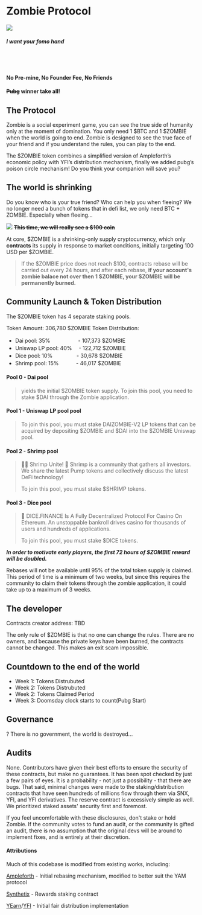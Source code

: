 # Zombie Protocol 
![](https://i.imgur.com/JJpiT1Y.jpg)
#### *I want your fomo hand*
   　  
-----
#### No Pre-mine, No Founder Fee, No Friends
#### ~~Pubg~~ winner take all!

## The Protocol
Zombie is a social experiment game, you can see the true side of humanity only at the moment of domination. You only need 1 $BTC and 1 $ZOMBIE when the world is going to end. Zombie is designed to see the true face of your friend and if you understand the rules, you can play to the end.

The $ZOMBIE token combines a simplified version of Ampleforth’s economic policy with YFI’s distribution mechanism, finally we added pubg’s poison circle mechanism! Do you think your companion will save you?

## The world is shrinking

Do you know who is your true friend? Who can help you when fleeing? We no longer need a bunch of tokens that in defi list, we only need BTC + ZOMBIE. Especially when fleeing...


![](https://i.imgur.com/aIeonHV.png)
**~~This time, we will really see a $100 coin~~**


At core, $ZOMBIE is a shrinking-only supply cryptocurrency, which only **contracts** its supply in response to market conditions, initially targeting 100 USD per $ZOMBIE. 

> If the $ZOMBIE price does not reach $100, contracts rebase will be carried out every 24 hours, and after each rebase, **if your account's zombie balace not over then 1 $ZOMBIE, your $ZOMBIE will be permanently burned.**


## Community Launch & Token Distribution
The $ZOMBIE token has 4 separate staking pools.

Token Amount: 306,780 $ZOMBIE
Token Distribution:
* Dai pool: 35% 　　　　　- 107,373 $ZOMBIE
* Uniswap LP pool: 40%　 - 122,712 $ZOMBIE
* Dice pool: 10% 　　　　 - 30,678 $ZOMBIE
* Shrimp pool: 15%  　　　- 46,017 $ZOMBIE


#### Pool 0 - Dai pool
> yields the initial $ZOMBIE token supply. To join this pool, you need to stake $DAI through the Zombie application.

#### Pool 1 - Uniswap LP pool pool
> To join this pool, you must stake  DAIZOMBIE-V2 LP tokens that can be acquired by depositing $ZOMBIE and $DAI into the $ZOMBIE Uniswap pool.

#### Pool 2 - Shrimp pool
> 🚨🚨 Shrimp Unite!
>  🦐 Shrimp is a community that gathers all investors. We share the latest Pump tokens and collectively discuss the latest DeFi technology!
>  
> To join this pool, you must stake $SHRIMP tokens.

#### Pool 3 - Dice pool
> 🎲 DICE.FINANCE Is A Fully Decentralized Protocol For Casino On Ethereum. An unstoppable bankroll drives casino for thousands of users and hundreds of applications.
> 
> To join this pool, you must stake $DICE tokens.

***In order to motivate early players, the first 72 hours of $ZOMBIE reward will be doubled.***

Rebases will not be available until 95% of the total token supply is claimed. This period of time is a minimum of two weeks, but since this requires the community to claim their tokens through the zombie application, it could take up to a maximum of 3 weeks.



## The developer
Contracts creator address: TBD

The only rule of $ZOMBIE is that no one can change the rules. There are no owners, and because the private keys have been burned, the contracts cannot be changed. This makes an exit scam impossible.

## Countdown to the end of the world
* Week 1: Tokens Distrubuted
* Week 2: Tokens Distrubuted
* Week 2: Tokens Claimed Period
* Week 3: Doomsday clock starts to count(Pubg Start)

## Governance
? There is no government, the world is destroyed...


## Audits

None. Contributors have given their best efforts to ensure the security of these contracts, but make no guarantees. It has been spot checked by just a few pairs of eyes. It is a probability - not just a possibility - that there are bugs. That said, minimal changes were made to the staking/distribution contracts that have seen hundreds of millions flow through them via SNX, YFI, and YFI derivatives. The reserve contract is excessively simple as well. We prioritized staked assets' security first and foremost.


If you feel uncomfortable with these disclosures, don't stake or hold Zombie. If the community votes to fund an audit, or the community is gifted an audit, there is no assumption that the original devs will be around to implement fixes, and is entirely at their discretion.



#### Attributions
Much of this codebase is modified from existing works, including:

[Ampleforth](https://ampleforth.org) - Initial rebasing mechanism, modified to better suit the YAM protocol

[Synthetix](https://synthetix.io) - Rewards staking contract

[YEarn](https://yearn.finance)/[YFI](https://ygov.finance) - Initial fair distribution implementation
